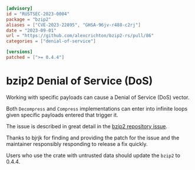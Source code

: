 ```toml
[advisory]
id = "RUSTSEC-2023-0004"
package = "bzip2"
aliases = ["CVE-2023-22895", "GHSA-96jv-r488-c2rj"]
date = "2023-09-01"
url = "https://github.com/alexcrichton/bzip2-rs/pull/86"
categories = ["denial-of-service"]

[versions]
patched = [">= 0.4.4"]

```

# bzip2 Denial of Service (DoS)

Working with specific payloads can cause a Denial of Service (DoS) vector.

Both `Decompress` and `Compress` implementations can enter into infinite loops
given specific payloads entered that trigger it.

The issue is described in great detail in the [bzip2 repository issue](https://github.com/alexcrichton/bzip2-rs/pull/86).

Thanks to bjrjk for finding and providing the patch for the issue and the
maintainer responsibly responding to release a fix quickly.

Users who use the crate with untrusted data should update the `bzip2` to 0.4.4.
